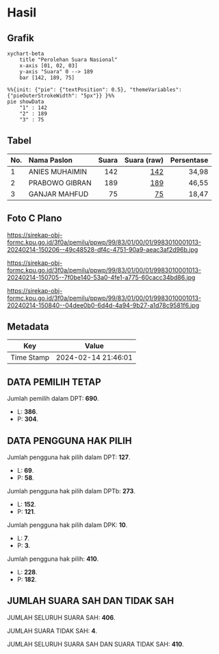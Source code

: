 # Hasil

## Grafik

```mermaid
xychart-beta
    title "Perolehan Suara Nasional"
    x-axis [01, 02, 03]
    y-axis "Suara" 0 --> 189
    bar [142, 189, 75]
```

```mermaid
%%{init: {"pie": {"textPosition": 0.5}, "themeVariables": {"pieOuterStrokeWidth": "5px"}} }%%
pie showData
    "1" : 142
    "2" : 189
    "3" : 75
```

## Tabel

| No. | Nama Paslon    | Suara | Suara (raw) | Persentase |
|:--- |:-------------- | -----:| -----------:| ----------:|
| 1   | ANIES MUHAIMIN | 142   | [142][p-1]  | 34,98      |
| 2   | PRABOWO GIBRAN | 189   | [189][p-2]  | 46,55      |
| 3   | GANJAR MAHFUD  | 75    | [75][p-3]   | 18,47      |


[p-1]: https://github.com/gigit-pemilu/pemilu-2024/blob/main/pilpres/hitung-suara/sub/99-luar-negeri/sub/83-osaka-jepang/sub/01-osaka-jepang/sub/0001-osaka-jepang/sub/013-tps-001/sub/paslon-1.txt
[p-2]: https://github.com/gigit-pemilu/pemilu-2024/blob/main/pilpres/hitung-suara/sub/99-luar-negeri/sub/83-osaka-jepang/sub/01-osaka-jepang/sub/0001-osaka-jepang/sub/013-tps-001/sub/paslon-2.txt
[p-3]: https://github.com/gigit-pemilu/pemilu-2024/blob/main/pilpres/hitung-suara/sub/99-luar-negeri/sub/83-osaka-jepang/sub/01-osaka-jepang/sub/0001-osaka-jepang/sub/013-tps-001/sub/paslon-3.txt

## Foto C Plano

https://sirekap-obj-formc.kpu.go.id/3f0a/pemilu/ppwp/99/83/01/00/01/9983010001013-20240214-150206--49c48528-df4c-4751-90a9-aeac3af2d96b.jpg

https://sirekap-obj-formc.kpu.go.id/3f0a/pemilu/ppwp/99/83/01/00/01/9983010001013-20240214-150705--7f0be140-53a0-4fe1-a775-60cacc34bd86.jpg

https://sirekap-obj-formc.kpu.go.id/3f0a/pemilu/ppwp/99/83/01/00/01/9983010001013-20240214-150840--04dee0b0-6d4d-4a94-9b27-a1d78c9581f6.jpg


## Metadata

| Key        | Value               |
| ---------- | ------------------- |
| Time Stamp | 2024-02-14 21:46:01 |


## DATA PEMILIH TETAP

Jumlah pemilih dalam DPT: **690**.
 * L: **386**.
 * P: **304**.

## DATA PENGGUNA HAK PILIH

Jumlah pengguna hak pilih dalam DPT: **127**.
 * L: **69**.
 * P: **58**.

Jumlah pengguna hak pilih dalam DPTb: **273**.
 * L: **152**.
 * P: **121**.

Jumlah pengguna hak pilih dalam DPK: **10**.
 * L: **7**.
 * P: **3**.

Jumlah pengguna hak pilih: **410**.
 * L: **228**.
 * P: **182**.

## JUMLAH SUARA SAH DAN TIDAK SAH

JUMLAH SELURUH SUARA SAH: **406**.

JUMLAH SUARA TIDAK SAH: **4**.

JUMLAH SELURUH SUARA SAH DAN SUARA TIDAK SAH: **410**.


